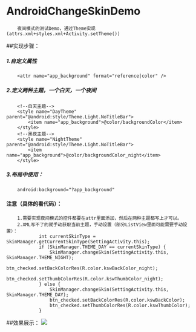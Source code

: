 # AndroidChangeSkinDemo
        夜间模式的测试Demo，通过Theme实现(attrs.xml+styles.xml+Activity.setTheme())

##实现步骤：
##### 1.自定义属性
        <attr name="app_background" format="reference|color" />

##### 2.定义两种主题，一个白天，一个夜间
        <!--白天主题-->
        <style name="DayTheme" parent="@android:style/Theme.Light.NoTitleBar">
            <item name="app_background">@color/backgroundColor</item>
        </style>
        <!--黑夜主题-->
        <style name="NightTheme" parent="@android:style/Theme.Light.NoTitleBar">
            <item name="app_background">@color/backgroundColor_night</item>
        </style>

##### 3.布局中使用：
        android:background="?app_background"

#### 注意（具体的看代码）：
        1.需要实现夜间模式的控件都要在attr里面添加，然后在两种主题都写上才可以。
        2.XML写不了的就手动获取当前主题，手动设置（部分ListView里面可能需要手动设置）：
                int currentSkinType = SkinManager.getCurrentSkinType(SettingActivity.this);
                if (SkinManager.THEME_DAY == currentSkinType) {
                    SkinManager.changeSkin(SettingActivity.this, SkinManager.THEME_NIGHT);
                    btn_checked.setBackColorRes(R.color.kswBackColor_night);
                    btn_checked.setThumbColorRes(R.color.kswThumbColor_night);
                } else {
                    SkinManager.changeSkin(SettingActivity.this, SkinManager.THEME_DAY);
                    btn_checked.setBackColorRes(R.color.kswBackColor);
                    btn_checked.setThumbColorRes(R.color.kswThumbColor);
                }


##效果展示：
![](https://github.com/maning0303/AndroidChangeSkinDemo/raw/master/screenshots/001.gif)
